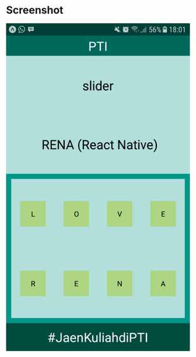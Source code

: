# Screenshot
<p align="center">
  <img src="https://github.com/putuandikawirasatriya/Layout/blob/master/screenshot/Screenshot_20180324-180151.jpg"/>
</p>
